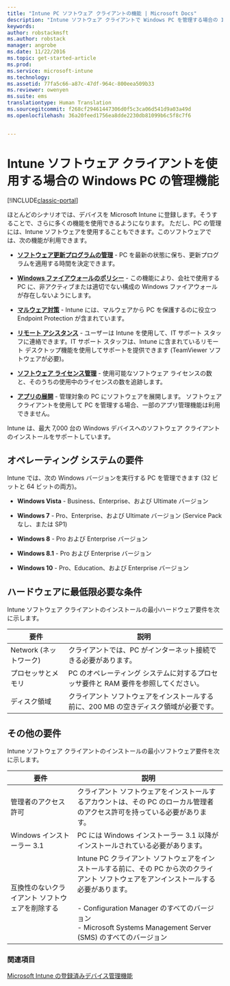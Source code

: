 ```yaml
---
title: "Intune PC ソフトウェア クライアントの機能 | Microsoft Docs"
description: "Intune ソフトウェア クライアントで Windows PC を管理する場合の Intune の機能について説明します。"
keywords: 
author: robstackmsft
ms.author: robstack
manager: angrobe
ms.date: 11/22/2016
ms.topic: get-started-article
ms.prod: 
ms.service: microsoft-intune
ms.technology: 
ms.assetid: 77fa5c66-a87c-47df-964c-800eea509b33
ms.reviewer: owenyen
ms.suite: ems
translationtype: Human Translation
ms.sourcegitcommit: f268cf29461447306d0f5c3ca06d541d9a03a49d
ms.openlocfilehash: 36a20feed1756ea8dde2230db81099b6c5f8c7f6


---
```


# <a name="windows-pc-management-capabilities-when-you-use-the-intune-software-client"></a>Intune ソフトウェア クライアントを使用する場合の Windows PC の管理機能

[!INCLUDE[classic-portal](../includes/classic-portal.md)]

ほとんどのシナリオでは、デバイスを Microsoft Intune に登録します。そうすることで、さらに多くの機能を使用できるようになります。 ただし、PC の管理には、Intune ソフトウェアを使用することもできます。このソフトウェアでは、次の機能が利用できます。

-   **[ソフトウェア更新プログラムの管理](/intune/deploy-use/keep-windows-pcs-up-to-date-with-software-updates-in-microsoft-intune)** - PC を最新の状態に保ち、更新プログラムを適用する時間を決定できます。

-   **[Windows ファイアウォールのポリシー](/intune/deploy-use/help-protect-windows-pcs-using-windows-firewall-policies-in-microsoft-intune)** - この機能により、会社で使用する PC に、非アクティブまたは適切でない構成の Windows ファイアウォールが存在しないようにします。

-   **[マルウェア対策](/intune/deploy-use/help-secure-windows-pcs-with-endpoint-protection-for-microsoft-intune)** - Intune には、マルウェアから PC を保護するのに役立つ Endpoint Protection が含まれています。

-   **[リモート アシスタンス](/intune/deploy-use/common-windows-pc-management-tasks-with-the-microsoft-intune-computer-client#request-and-provide-remote-assistance-to-windows-pcs-that-use-the-intune-client-software )** - ユーザーは Intune を使用して、IT サポート スタッフに連絡できます。IT サポート スタッフは、Intune に含まれているリモート デスクトップ機能を使用してサポートを提供できます (TeamViewer ソフトウェアが必要)。

-   **[ソフトウェア ライセンス管理](/intune/deploy-use/manage-license-agreements-for-windows-pc-software-in-microsoft-intune)** - 使用可能なソフトウェア ライセンスの数と、そのうちの使用中のライセンスの数を追跡します。
-   **[アプリの展開](/intune/deploy-use/add-apps-for-windows-pcs-in-microsoft-intune)** - 管理対象の PC にソフトウェアを展開します。 ソフトウェア クライアントを使用して PC を管理する場合、一部のアプリ管理機能は利用できません。


Intune は、最大 7,000 台の Windows デバイスへのソフトウェア クライアントのインストールをサポートしています。

## <a name="operating-system-requirements"></a>オペレーティング システムの要件
Intune では、次の Windows バージョンを実行する PC を管理できます (32 ビットと 64 ビットの両方)。


-   **Windows Vista** - Business、Enterprise、および Ultimate バージョン

-   **Windows 7** - Pro、Enterprise、および Ultimate バージョン (Service Pack なし、または SP1)

-   **Windows 8** - Pro および Enterprise バージョン

-   **Windows 8.1** - Pro および Enterprise バージョン

- **Windows 10** - Pro、Education、および Enterprise バージョン


## <a name="minimum-hardware-requirements"></a>ハードウェアに最低限必要な条件
Intune ソフトウェア クライアントのインストールの最小ハードウェア要件を次に示します。

|要件|説明|
|---------------|--------------------|
|Network (ネットワーク)|クライアントでは、PC がインターネット接続できる必要があります。|
|プロセッサとメモリ|PC のオペレーティング システムに対するプロセッサ要件と RAM 要件を参照してください。|
|ディスク領域|クライアント ソフトウェアをインストールする前に、200 MB の空きディスク領域が必要です。|

## <a name="further-requirements"></a>その他の要件
Intune ソフトウェア クライアントのインストールの最小ソフトウェア要件を次に示します。

|要件|説明|
|---------------|--------------------|
|管理者のアクセス許可|クライアント ソフトウェアをインストールするアカウントは、その PC のローカル管理者のアクセス許可を持っている必要があります。|
|Windows インストーラー 3.1|PC には Windows インストーラー 3.1 以降がインストールされている必要があります。|
|互換性のないクライアント ソフトウェアを削除する|Intune PC クライアント ソフトウェアをインストールする前に、その PC から次のクライアント ソフトウェアをアンインストールする必要があります。<br /><br />-   Configuration Manager のすべてのバージョン<br />-   Microsoft Systems Management Server (SMS) のすべてのバージョン|

### <a name="see-also"></a>関連項目
[Microsoft Intune の登録済みデバイス管理機能](./mobile-device-management-capabilities-in-microsoft-intune.md)



<!--HONumber=Dec16_HO3-->


